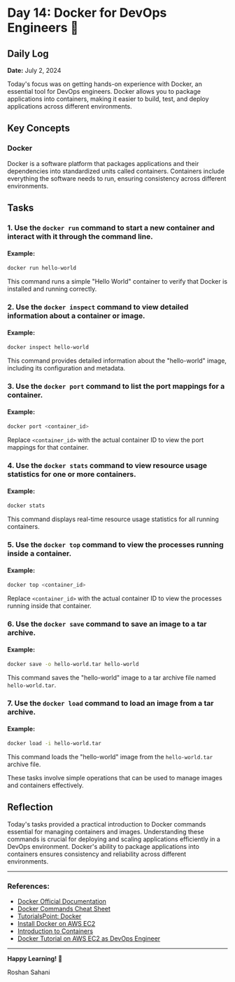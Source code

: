 # Day 14: Docker for DevOps Engineers 🐳

## Daily Log

**Date:** July 2, 2024

Today's focus was on getting hands-on experience with Docker, an essential tool for DevOps engineers. Docker allows you to package applications into containers, making it easier to build, test, and deploy applications across different environments.

## Key Concepts

### Docker

Docker is a software platform that packages applications and their dependencies into standardized units called containers. Containers include everything the software needs to run, ensuring consistency across different environments.

## Tasks

### 1. Use the `docker run` command to start a new container and interact with it through the command line.

#### Example:

```bash
docker run hello-world
```

This command runs a simple "Hello World" container to verify that Docker is installed and running correctly.

### 2. Use the `docker inspect` command to view detailed information about a container or image.

#### Example:

```bash
docker inspect hello-world
```

This command provides detailed information about the "hello-world" image, including its configuration and metadata.

### 3. Use the `docker port` command to list the port mappings for a container.

#### Example:

```bash
docker port <container_id>
```

Replace `<container_id>` with the actual container ID to view the port mappings for that container.

### 4. Use the `docker stats` command to view resource usage statistics for one or more containers.

#### Example:

```bash
docker stats
```

This command displays real-time resource usage statistics for all running containers.

### 5. Use the `docker top` command to view the processes running inside a container.

#### Example:

```bash
docker top <container_id>
```

Replace `<container_id>` with the actual container ID to view the processes running inside that container.

### 6. Use the `docker save` command to save an image to a tar archive.

#### Example:

```bash
docker save -o hello-world.tar hello-world
```

This command saves the "hello-world" image to a tar archive file named `hello-world.tar`.

### 7. Use the `docker load` command to load an image from a tar archive.

#### Example:

```bash
docker load -i hello-world.tar
```

This command loads the "hello-world" image from the `hello-world.tar` archive file.

These tasks involve simple operations that can be used to manage images and containers effectively.

## Reflection

Today's tasks provided a practical introduction to Docker commands essential for managing containers and images. Understanding these commands is crucial for deploying and scaling applications efficiently in a DevOps environment. Docker's ability to package applications into containers ensures consistency and reliability across different environments.

---

### References:

- [Docker Official Documentation](https://docs.docker.com/)
- [Docker Commands Cheat Sheet](https://www.docker.com/sites/default/files/d8/2019-09/docker-cheat-sheet.pdf)
- [TutorialsPoint: Docker](https://www.tutorialspoint.com/docker/index.htm)
- [Install Docker on AWS EC2](https://medium.com/@mehmetodabashi/how-to-install-docker-on-ec2-and-create-a-container-75ca88e342d2)
- [Introduction to Containers](https://www.youtube.com/watch?v=7JZP345yVjw)
- [Docker Tutorial on AWS EC2 as DevOps Engineer](https://www.youtube.com/watch?v=Tevxhn6Odc8)

---

**Happy Learning! 🚀**

Roshan Sahani
